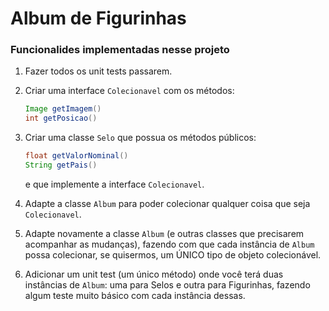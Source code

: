 # Album de Figurinhas

### Funcionalides implementadas nesse projeto ###
1. Fazer todos os unit tests passarem.

2. Criar uma interface `Colecionavel` com os métodos:
      ```java
      Image getImagem()
      int getPosicao()
      ```

3. Criar uma classe `Selo` que possua os métodos públicos:
      ```java
      float getValorNominal()
      String getPais()
      ```
   e que implemente a interface `Colecionavel`.

4. Adapte a classe `Album` para poder colecionar qualquer coisa que seja `Colecionavel`.

5. Adapte novamente a classe `Album` (e outras classes que precisarem acompanhar
   as mudanças), fazendo com que cada instância de `Album`
   possa colecionar, se quisermos, um ÚNICO tipo de objeto colecionável.

6. Adicionar um unit test (um único método) onde você terá duas instâncias de `Album`:
   uma para Selos e outra para Figurinhas, fazendo algum teste muito básico
   com cada instância dessas.
